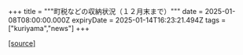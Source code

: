 +++
title = """町税などの収納状況（１２月末まで）"""
date = 2025-01-08T08:00:00.000Z
expiryDate = 2025-01-14T16:23:21.494Z
tags = ["kuriyama","news"]
+++


[[source]](https://www.town.kuriyama.hokkaido.jp/soshiki/35/946.html)
